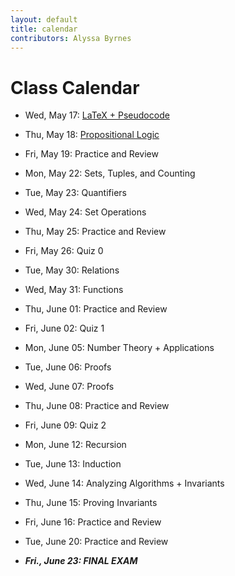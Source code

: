 ```yaml
---
layout: default
title: calendar
contributors: Alyssa Byrnes
---
```


# Class Calendar

* Wed, May 17: [LaTeX + Pseudocode](/calendar/latex-and-pseudocode.md)
* Thu, May 18: [Propositional Logic](/calendar/propositional-logic.md)
* Fri, May 19: Practice and Review
* Mon, May 22: Sets, Tuples, and Counting
* Tue, May 23: Quantifiers
* Wed, May 24: Set Operations
* Thu, May 25: Practice and Review
* Fri, May 26: Quiz 0
* Tue, May 30: Relations
* Wed, May 31: Functions
* Thu, June 01: Practice and Review
* Fri, June 02: Quiz 1
* Mon, June 05: Number Theory + Applications
* Tue, June 06: Proofs
* Wed, June 07: Proofs
* Thu, June 08: Practice and Review
* Fri, June 09: Quiz 2
* Mon, June 12: Recursion
* Tue, June 13: Induction
* Wed, June 14: Analyzing Algorithms + Invariants
* Thu, June 15: Proving Invariants
* Fri, June 16: Practice and Review

* Tue, June 20: Practice and Review
* ***Fri., June 23: FINAL EXAM***